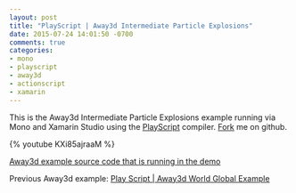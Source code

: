 ```yaml
---
layout: post
title: "PlayScript | Away3d Intermediate Particle Explosions"
date: 2015-07-24 14:01:50 -0700
comments: true
categories: 
- mono
- playscript
- away3d
- actionscript
- xamarin
---
```

This is the Away3d Intermediate Particle Explosions example running via Mono and Xamarin Studio using the [PlayScript](http://playscriptredux.github.io) compiler. [Fork](https://github.com/playscriptredux/playscript) me on github.

{% youtube KXi85ajraaM %}

[Away3d example source code that is running in the demo](https://github.com/PlayScriptRedux/away3d-examples-fp11/blob/playscript/src/Intermediate_ParticleExplosions.as)

Previous Away3d example: [Play Script | Away3d World Global Example](http://sushihangover.github.io/playscript-away3d-world-global-example/)